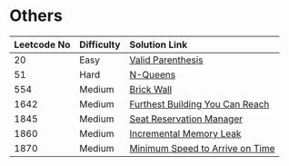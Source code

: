 # Others

| Leetcode No | Difficulty | Solution Link |
| :--- | :--- | :--- |
| 20 | Easy | [Valid Parenthesis](leetcode-easy/leetcode-20-valid-parentheses.md) |
| 51 | Hard | [N-Queens](leetcode-hard/leetcode-51-n-queens.md) |
| 554 | Medium | [Brick Wall](leetcode-medium/leetcode-554-brick-wall.md) |
| 1642 | Medium | [Furthest Building You Can Reach](leetcode-medium/leetcode-1642-furthest-building-you-can-reach.md) |
| 1845 | Medium | [Seat Reservation Manager](leetcode-medium/leetcode-1845-seat-reservation-manager.md) |
| 1860 | Medium | [Incremental Memory Leak](leetcode-medium/leetcode-1860-incremental-memory-leak.md) |
| 1870 | Medium | [Minimum Speed to Arrive on Time](leetcode-medium/leetcode-1870-minimum-speed-to-arrive-on-time.md) |

